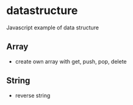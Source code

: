 # datastructure

Javascript example of data structure

## Array

- create own array with get, push, pop, delete

## String

- reverse string
